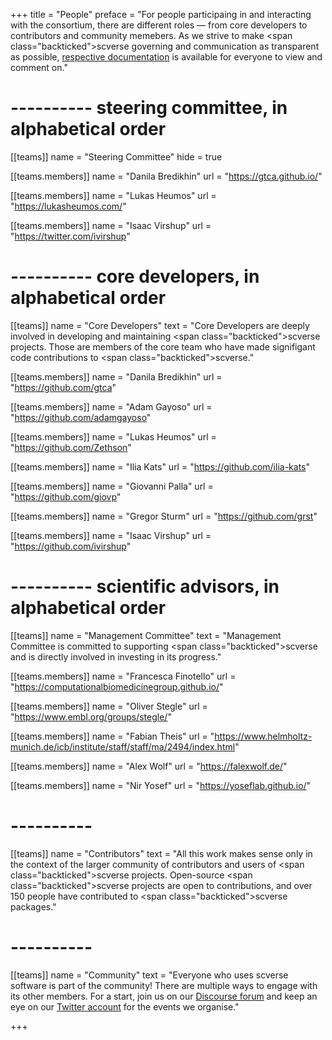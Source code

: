 +++
title = "People"
preface = "For people participaing in and interacting with the consortium, there are different roles — from core developers to contributors and community memebers. As we strive to make <span class=\"backticked\">scverse</span> governing and communication as transparent as possible, <a href='https://github.com/scverse/governance' target='_blank'>respective documentation</a> is available for everyone to view and comment on."

# ---------- steering committee, in alphabetical order

[[teams]]
	name = "Steering Committee"
	hide = true

[[teams.members]]
	name = "Danila Bredikhin"
	url = "https://gtca.github.io/"

[[teams.members]]
	name = "Lukas Heumos"
	url = "https://lukasheumos.com/"

[[teams.members]]
	name = "Isaac Virshup"
	url = "https://twitter.com/ivirshup"

# ---------- core developers, in alphabetical order

[[teams]]
	name = "Core Developers"
	text = "Core Developers are deeply involved in developing and maintaining <span class=\"backticked\">scverse</span> projects. Those are members of the core team who have made signifigant code contributions to <span class=\"backticked\">scverse</span>."

[[teams.members]]
	name = "Danila Bredikhin"
	url = "https://github.com/gtca"

[[teams.members]]
	name = "Adam Gayoso"
	url = "https://github.com/adamgayoso"

[[teams.members]]
	name = "Lukas Heumos"
	url = "https://github.com/Zethson"

[[teams.members]]
	name = "Ilia Kats"
	url = "https://github.com/ilia-kats"

[[teams.members]]
	name = "Giovanni Palla"
	url = "https://github.com/giovp"

[[teams.members]]
	name = "Gregor Sturm"
	url = "https://github.com/grst"

[[teams.members]]
	name = "Isaac Virshup"
	url = "https://github.com/ivirshup"

# ---------- scientific advisors, in alphabetical order

[[teams]]
	name = "Management Committee"
	text = "Management Committee is committed to supporting <span class=\"backticked\">scverse</span> and is directly involved in investing in its progress."
	
[[teams.members]]
	name = "Francesca Finotello"
	url = "https://computationalbiomedicinegroup.github.io/"

[[teams.members]]
	name = "Oliver Stegle"
	url = "https://www.embl.org/groups/stegle/"

[[teams.members]]
	name = "Fabian Theis"
	url = "https://www.helmholtz-munich.de/icb/institute/staff/staff/ma/2494/index.html"

[[teams.members]]
	name = "Alex Wolf"
	url = "https://falexwolf.de/"

[[teams.members]]
	name = "Nir Yosef"
	url = "https://yoseflab.github.io/"

# ----------

[[teams]]
	name = "Contributors"
	text = "All this work makes sense only in the context of the larger community of contributors and users of <span class=\"backticked\">scverse</span> projects. Open-source <span class=\"backticked\">scverse</span> projects are open to contributions, and over 150 people have contributed to <span class=\"backticked\">scverse</span> packages."

# ----------

[[teams]]
	name = "Community"
	text = "Everyone who uses <span class='backticked'>scverse</span> software is part of the community! There are multiple ways to engage with its other members. For a start, join us on our <a href='https://scanpy.discourse.group/' target='_blank'>Discourse forum</a> and keep an eye on our <a href='https://twitter.com/scanpy_team' target='_blank'>Twitter account</a> for the events we organise."

+++
